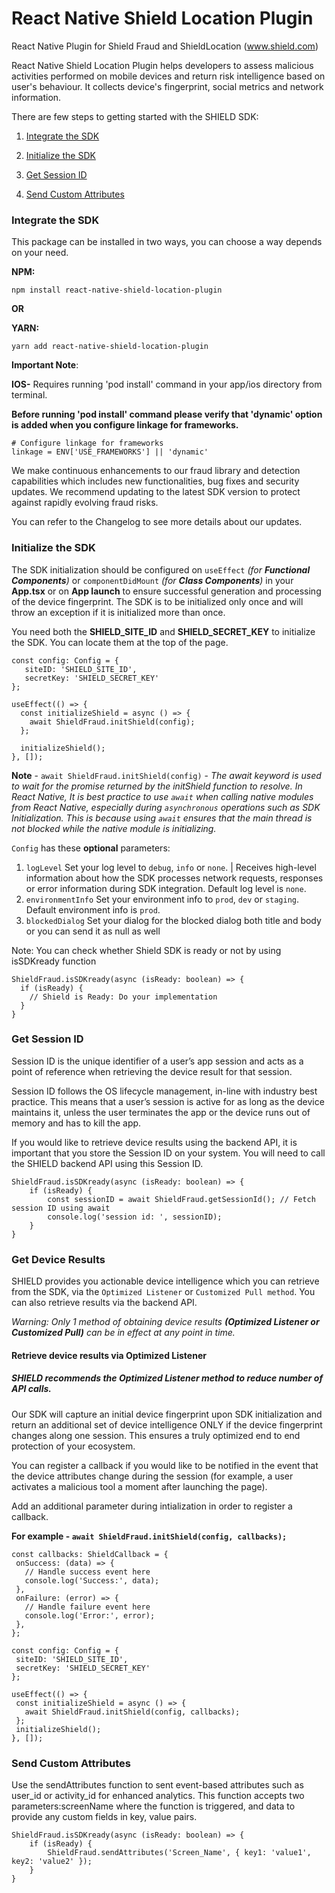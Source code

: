 # React Native Shield Location Plugin

React Native Plugin for Shield Fraud and ShieldLocation (www.shield.com)

React Native Shield Location Plugin helps developers to assess malicious activities performed on mobile devices and return risk intelligence based on user's behaviour. It collects device's fingerprint, social metrics and network information. 

There are few steps to getting started with the SHIELD SDK:

1. [Integrate the SDK](#integrate-the-sdk)

2. [Initialize the SDK](#initialize-the-sdk)

3. [Get Session ID](#get-session-id)

4. [Send Custom Attributes](#send-custom-attributes)



### Integrate the SDK

This package can be installed in two ways, you can choose a way depends on your need.

**NPM:**
```
npm install react-native-shield-location-plugin
```
**OR**

**YARN:**
```
yarn add react-native-shield-location-plugin
```

**Important Note**:

**IOS-**
Requires running 'pod install' command in your app/ios directory from terminal.

**Before running 'pod install' command please verify that 'dynamic' option is added when you configure linkage for frameworks.**
```
# Configure linkage for frameworks
linkage = ENV['USE_FRAMEWORKS'] || 'dynamic'
```


We make continuous enhancements to our fraud library and detection capabilities which includes new functionalities, bug fixes and security updates. We recommend updating to the latest SDK version to protect against rapidly evolving fraud risks.

You can refer to the Changelog to see more details about our updates.

### Initialize the SDK

The SDK initialization should be configured on `useEffect` *(for **Functional Components**)* or `componentDidMount` *(for **Class Components**)* in your **App.tsx** or on **App launch** to ensure successful generation and processing of the device fingerprint. The SDK is to be initialized only once and will throw an exception if it is initialized more than once.

You need both the **SHIELD_SITE_ID** and **SHIELD_SECRET_KEY** to initialize the SDK. You can locate them at the top of the page.
```
const config: Config = {
   siteID: 'SHIELD_SITE_ID',
   secretKey: 'SHIELD_SECRET_KEY'
};

useEffect(() => {
  const initializeShield = async () => {
    await ShieldFraud.initShield(config);
  };
  
  initializeShield();
}, []);
```
**Note** - ```await ShieldFraud.initShield(config)``` - *The await keyword is used to wait for the promise returned by the initShield function to resolve. In React Native, It is best practice to use `await` when calling native modules from React Native, especially during `asynchronous` operations such as SDK Initialization. This is because using `await` ensures that the main thread is not blocked while the native module is initializing.*

`Config` has these **optional** parameters:

1. `logLevel` Set your log level to `debug`, `info` or `none`. | Receives high-level information about how the SDK processes network requests, responses or error information during SDK integration. Default log level is `none`.
2. `environmentInfo` Set your environment info to `prod`, `dev` or `staging`. Default environment info is `prod`.
3. `blockedDialog` Set your dialog for the blocked dialog both title and body or you can send it as null as well 

Note: You can check whether Shield SDK is ready or not by using isSDKready function

```
ShieldFraud.isSDKready(async (isReady: boolean) => {
  if (isReady) {
    // Shield is Ready: Do your implementation
  }
}
```

### Get Session ID
Session ID is the unique identifier of a user’s app session and acts as a point of reference when retrieving the device result for that session.


Session ID follows the OS lifecycle management, in-line with industry best practice. This means that a user’s session is active for as long as the device maintains it, unless the user terminates the app or the device runs out of memory and has to kill the app.

If you would like to retrieve device results using the backend API, it is important that you store the Session ID on your system. You will need to call the SHIELD backend API using this Session ID.

```
ShieldFraud.isSDKready(async (isReady: boolean) => {
    if (isReady) {
        const sessionID = await ShieldFraud.getSessionId(); // Fetch session ID using await
        console.log('session id: ', sessionID);
    }
}
```

### Get Device Results
SHIELD provides you actionable device intelligence which you can retrieve from the SDK, via the `Optimized Listener` or `Customized Pull method`. You can also retrieve results via the backend API.

*Warning: Only 1 method of obtaining device results **(Optimized Listener or Customized Pull)** can be in effect at any point in time.*

#### Retrieve device results via Optimized Listener

##### SHIELD recommends the Optimized Listener method to reduce number of API calls. #####

Our SDK will capture an initial device fingerprint upon SDK initialization and return an additional set of device intelligence ONLY if the device fingerprint changes along one session. This ensures a truly optimized end to end protection of your ecosystem.

You can register a callback if you would like to be notified in the event that the device attributes change during the session (for example, a user activates a malicious tool a moment after launching the page).

Add an additional parameter during intialization in order to register a callback. 

**For example - `await ShieldFraud.initShield(config, callbacks);`**
 ```
 const callbacks: ShieldCallback = {
  onSuccess: (data) => {
    // Handle success event here
    console.log('Success:', data);
  },
  onFailure: (error) => {
    // Handle failure event here
    console.log('Error:', error);
  },
};

const config: Config = {
  siteID: 'SHIELD_SITE_ID',
  secretKey: 'SHIELD_SECRET_KEY'
};

useEffect(() => {
  const initializeShield = async () => {
    await ShieldFraud.initShield(config, callbacks);
  };
  initializeShield();
}, []);
 ```


### Send Custom Attributes

Use the sendAttributes function to sent event-based attributes such as user_id or activity_id for enhanced analytics. This function accepts two parameters:screenName where the function is triggered, and data to provide any custom fields in key, value pairs.

```
ShieldFraud.isSDKready(async (isReady: boolean) => {
    if (isReady) {
        ShieldFraud.sendAttributes('Screen_Name', { key1: 'value1', key2: 'value2' });
    }
}
```
